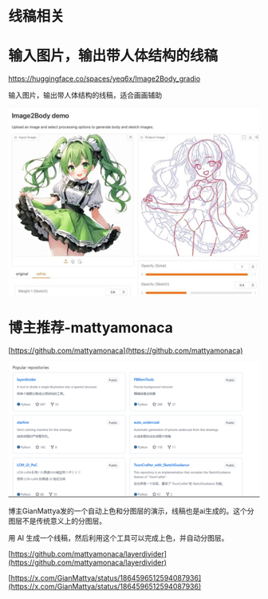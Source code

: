 # 线稿相关

# 输入图片，输出带人体结构的线稿

https://huggingface.co/spaces/yeq6x/Image2Body_gradio

输入图片，输出带人体结构的线稿，适合画画辅助

![4cfba1c3c1da643df4fddc2d5807ef8f_720.jpg](%E7%BA%BF%E7%A8%BF%E7%9B%B8%E5%85%B3/4cfba1c3c1da643df4fddc2d5807ef8f_720.jpg)

# 博主推荐-mattyamonaca

[https://github.com/mattyamonaca](https://github.com/mattyamonaca)

![image.png](%E7%BA%BF%E7%A8%BF%E7%9B%B8%E5%85%B3/image.png)

博主GianMattya发的一个自动上色和分图层的演示，线稿也是ai生成的。这个分图层不是传统意义上的分图层。

用 AI 生成一个线稿，然后利用这个工具可以完成上色，并自动分图层。

[https://github.com/mattyamonaca/layerdivider](https://github.com/mattyamonaca/layerdivider)

[https://x.com/GianMattya/status/1864596512594087936](https://x.com/GianMattya/status/1864596512594087936)